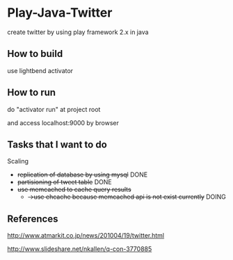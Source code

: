 # Play-Java-Twitter

create twitter by using play framework 2.x in java

## How to build 
use lightbend activator


## How to run 
do "activator run" at project root

and access localhost:9000 by browser

## Tasks that I want to do
Scaling
* ~~replication of database by using mysql~~ DONE
* ~~partisioning of tweet table~~ DONE
* ~~use memcached to cache query results~~ 
  * ~~→use ehcache because memcached api is not exist currently~~ DOING

## References
http://www.atmarkit.co.jp/news/201004/19/twitter.html

http://www.slideshare.net/nkallen/q-con-3770885
